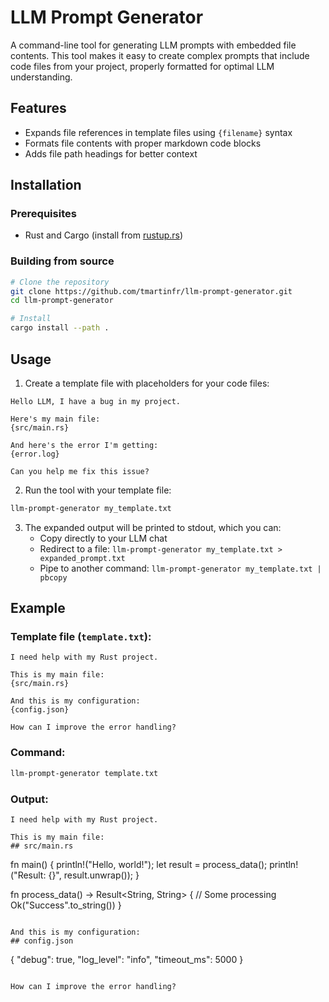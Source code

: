 # LLM Prompt Generator

A command-line tool for generating LLM prompts with embedded file contents.
This tool makes it easy to create complex prompts that include code files from
your project, properly formatted for optimal LLM understanding.

## Features

- Expands file references in template files using `{filename}` syntax
- Formats file contents with proper markdown code blocks
- Adds file path headings for better context

## Installation

### Prerequisites

- Rust and Cargo (install from [rustup.rs](https://rustup.rs/))

### Building from source

```bash
# Clone the repository
git clone https://github.com/tmartinfr/llm-prompt-generator.git
cd llm-prompt-generator

# Install
cargo install --path .
```

## Usage

1. Create a template file with placeholders for your code files:

```
Hello LLM, I have a bug in my project.

Here's my main file:
{src/main.rs}

And here's the error I'm getting:
{error.log}

Can you help me fix this issue?
```

2. Run the tool with your template file:

```bash
llm-prompt-generator my_template.txt
```

3. The expanded output will be printed to stdout, which you can:
   - Copy directly to your LLM chat
   - Redirect to a file: `llm-prompt-generator my_template.txt > expanded_prompt.txt`
   - Pipe to another command: `llm-prompt-generator my_template.txt | pbcopy`

## Example

### Template file (`template.txt`):
```
I need help with my Rust project.

This is my main file:
{src/main.rs}

And this is my configuration:
{config.json}

How can I improve the error handling?
```

### Command:
```bash
llm-prompt-generator template.txt
```

### Output:
```
I need help with my Rust project.

This is my main file:
## src/main.rs

```
fn main() {
    println!("Hello, world!");
    let result = process_data();
    println!("Result: {}", result.unwrap());
}

fn process_data() -> Result<String, String> {
    // Some processing
    Ok("Success".to_string())
}
```

And this is my configuration:
## config.json

```
{
  "debug": true,
  "log_level": "info",
  "timeout_ms": 5000
}
```

How can I improve the error handling?
```
